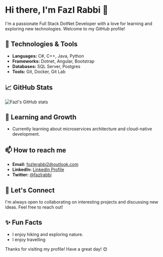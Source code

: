 # Hi there, I'm Fazl Rabbi 👋

I'm a passionate Full Stack DotNet Developer with a love for learning and exploring new technologies. Welcome to my GitHub profile!

## 🔧 Technologies & Tools

- **Languages:** C#, C++, Java, Python
- **Frameworks:** Dotnet, Angular, Bootstrap
- **Databases:** SQL Server, Postgres
- **Tools:** Git, Docker, Git Lab

## 📈 GitHub Stats

![Fazl's GitHub stats](https://github-readme-stats.vercel.app/api?username=fazlarabbi2&show_icons=true&theme=radical)


## 🌱 Learning and Growth

- Currently learning about microservices architecture and cloud-native development.

## 📫 How to reach me

- **Email:** [fozlerabbi2@outlook.com](mailto:fozlerabbi2@outlook.com)
- **LinkedIn:** [LinkedIn Profile](https://www.linkedin.com/in/fozle-rabbi)
- **Twitter:** [@fazlrabbi]([https://x.com/fazlrabbi](https://x.com/fazlrabbi))

## 💬 Let's Connect

I'm always open to collaborating on interesting projects and discussing new ideas. Feel free to reach out!

## ✨ Fun Facts
- I enjoy hiking and exploring nature.
- I enjoy travelling

Thanks for visiting my profile! Have a great day! 😊
